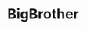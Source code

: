 ---
title: BigBrother
crosslinks:
- survivor
- BigBrotherNSFW
- AskReddit
- '2017'
- pics
- highqualitygifs
- '2013'
- announcements
- grilledcheese
- nottheonion
- funny
- REEEEEEEEEE
- IAmA
- rupaulsdragrace
- OnlineSurvivor
- OutOfTheLoop
- AccidentalRenaissance
- '2016'
- TheRedPill
- pitchforkemporium
---